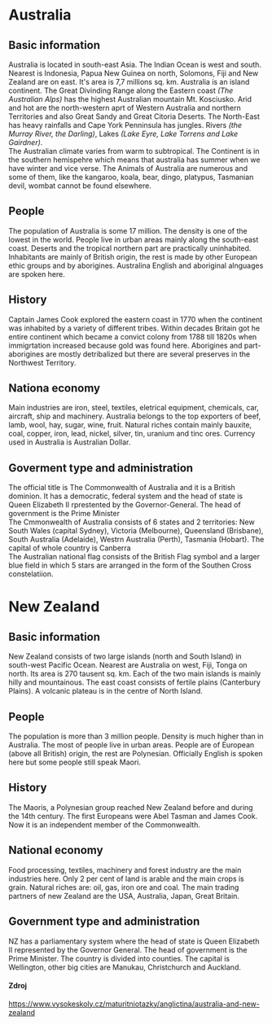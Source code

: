 # Australia
## Basic information
Australia is located in south-east Asia. The Indian Ocean is west and south. Nearest is Indonesia, Papua New Guinea on north, Solomons, Fiji and New Zealand are on east. It's area is 7,7 millions sq. km. Australia is an island continent. The Great Divinding Range along the Eastern coast *(The Australian Alps)* has the highest Australian mountain Mt. Kosciusko. Arid and hot are the north-western aprt of Western Australia and northern Territories and also Great Sandy and Great Citoria Deserts. The North-East has heavy rainfalls and Cape York Penninsula has jungles. Rivers *(the Murray River, the Darling)*, Lakes *(Lake Eyre, Lake Torrens and Lake Gairdner)*.
<br>
The Australian climate varies from warm to subtropical. The Continent is in the southern hemispehre which means that australia has summer when we have winter and vice verse. The Animals of Australia are numerous and some of them, like the kangaroo, koala, bear, dingo, platypus, Tasmanian devil, wombat cannot be found elsewhere.
## People
The population of Australia is some 17 million. The density is one of the lowest in the world. People live in urban areas mainly along the south-east coast. Deserts and the tropical northern part are practically uninhabited. Inhabitants are mainly of British origin, the rest is made by other European ethic groups and by aborigines. Australina English and aboriginal alnguages are spoken here.
## History
Captain James Cook explored the eastern coast in 1770 when the continent was inhabited by a variety of different tribes. Within decades Britain got he entire continent which became a convict colony from 1788 till 1820s when immigrtation increased because gold was found here. Aborigines and part-aborigines are mostly detribalized but there are several preserves in the Northwest Territory.
## Nationa economy
Main industries are iron, steel, textiles, eletrical equipment, chemicals, car, aircraft, ship and machinery. Australia belongs to the top exporters of beef, lamb, wool, hay, sugar, wine, fruit. Natural riches contain mainly bauxite, coal, copper, iron, lead, nickel, silver, tin, uranium and tinc ores. Currency used in Australia is Australian Dollar.
## Goverment type and administration
The official title is The Commonwealth of Australia and it is a British dominion. It has a democratic, federal system and the head of state is Queen Elizabeth II rprestented by the Governor-General. The head of government is the Prime Minister<br>
The Cmmonwealth of Australia consists of 6 states and 2 territories: New South Wales (capital Sydney), Victoria (Melbourne), Queensland (Brisbane), South Australia (Adelaide), Westrn Australia (Perth), Tasmania (Hobart). The capital of whole country is Canberra
<br>
The Australian national flag consists of the British Flag symbol and a larger blue field in which 5 stars are arranged in the form of the Southen Cross constelatiion.

# New Zealand
## Basic information
New Zealand consists of two large islands (north and South Island) in south-west Pacific Ocean. Nearest are Australia on west, Fiji, Tonga on north. Its area is 270 tausent sq. km. Each of the two main islands is mainly hilly and mountainous. The east coast consists of fertile plains (Canterbury Plains). A volcanic plateau is in the centre of North Island.

## People
The population is more than 3 million people. Density is much higher than in Australia. The most of people live in urban areas. People are of European (above all British) origin, the rest are Polynesian. Officially English is spoken here but some people still speak Maori.

## History
The Maoris, a Polynesian group reached New Zealand before and during the 14th century. The first Europeans were Abel Tasman and James Cook. Now it is an independent member of the Commonwealth.

## National economy
Food processing, textiles, machinery and forest industry are the main industries here. Only 2 per cent of land is arable and the main crops is grain. Natural riches are: oil, gas, iron ore and coal. The main trading partners of new Zealand are the USA, Australia, Japan, Great Britain.

## Government type and administration
NZ has a parliamentary system where the head of state is Queen Elizabeth II represented by the Governor General. The head of government is the Prime Minister. The country is divided into counties. The capital is Wellington, other big cities are Manukau, Christchurch and Auckland.

#### Zdroj
https://www.vysokeskoly.cz/maturitniotazky/anglictina/australia-and-new-zealand
